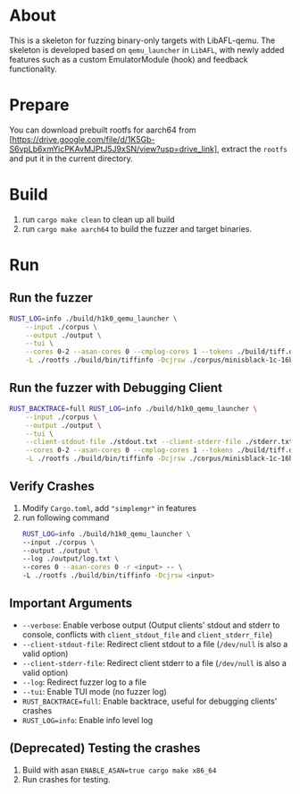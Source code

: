 # About
This is a skeleton for fuzzing binary-only targets with LibAFL-qemu. The skeleton is developed based on `qemu_launcher` in `LibAFL`, with newly added features such as a custom EmulatorModule (hook) and feedback functionality.

# Prepare
You can download prebuilt rootfs for aarch64 from [https://drive.google.com/file/d/1K5Gb-S6vpLb6xmYicPKAvMJPtJ5J9xSN/view?usp=drive_link], extract the `rootfs` and put it in the current directory.

# Build
1. run `cargo make clean` to clean up all build
2. run `cargo make aarch64` to build the fuzzer and target binaries.

# Run
## Run the fuzzer
```bash
RUST_LOG=info ./build/h1k0_qemu_launcher \
    --input ./corpus \
    --output ./output \
    --tui \
    --cores 0-2 --asan-cores 0 --cmplog-cores 1 --tokens ./build/tiff.dict -- \
    -L ./rootfs ./build/bin/tiffinfo -Dcjrsw ./corpus/minisblack-1c-16b.tiff
```

## Run the fuzzer with Debugging Client 
```bash
RUST_BACKTRACE=full RUST_LOG=info ./build/h1k0_qemu_launcher \
    --input ./corpus \
    --output ./output \
    --tui \
    --client-stdout-file ./stdout.txt --client-stderr-file ./stderr.txt \
    --cores 0-2 --asan-cores 0 --cmplog-cores 1 --tokens ./build/tiff.dict -- \
    -L ./rootfs ./build/bin/tiffinfo -Dcjrsw ./corpus/minisblack-1c-16b.tiff
```

## Verify Crashes
1. Modify `Cargo.toml`, add `"simplemgr"` in features
2. run following command
    ```bash
    RUST_LOG=info ./build/h1k0_qemu_launcher \
    --input ./corpus \
    --output ./output \
    --log ./output/log.txt \
    --cores 0 --asan-cores 0 -r <input> -- \
    -L ./rootfs ./build/bin/tiffinfo -Dcjrsw <input>
    ```

## Important Arguments
- `--verbose`: Enable verbose output (Output clients' stdout and stderr to console, conflicts with `client_stdout_file` and `client_stderr_file`)
- `--client-stdout-file`: Redirect client stdout to a file (`/dev/null` is also a valid option)
- `--client-stderr-file`: Redirect client stderr to a file (`/dev/null` is also a valid option)
- `--log`: Redirect fuzzer log to a file
- `--tui`: Enable TUI mode (no fuzzer log)
- `RUST_BACKTRACE=full`: Enable backtrace, useful for debugging clients' crashes
- `RUST_LOG=info`: Enable info level log

## (Deprecated) Testing the crashes
1. Build with asan `ENABLE_ASAN=true cargo make x86_64`
2. Run crashes for testing.